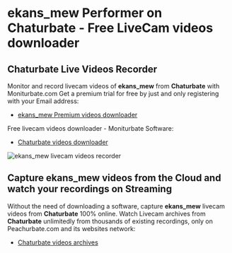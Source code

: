 # ekans_mew Performer on Chaturbate - Free LiveCam videos downloader

## Chaturbate Live Videos Recorder

Monitor and record livecam videos of **ekans_mew** from **Chaturbate** with Moniturbate.com
Get a premium trial for free by just and only registering with your Email address:
* [ekans_mew Premium videos downloader](https://moniturbate.com/request-demo-licence-key.html)

Free livecam videos downloader - Moniturbate Software:
* [Chaturbate videos downloader](https://moniturbate.com/moniturbate-download-software.html)

![ekans_mew livecam videos recorder](https://peachurnet.com/templates/moniturbate-software.png)


## Capture ekans_mew videos from the Cloud and watch your recordings on Streaming

Without the need of downloading a software, capture **ekans_mew** livecam videos from **Chaturbate** 100% online.
Watch Livecam archives from **Chaturbate** unlimitedly from thousands of existing recordings, only on Peachurbate.com and its websites network:
* [Chaturbate videos archives](https://peachurnet.com/)